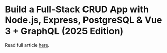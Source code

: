 # Build a Full‑Stack CRUD App with Node.js, Express, PostgreSQL & Vue 3 + GraphQL (2025 Edition)

Read full article [here]().
